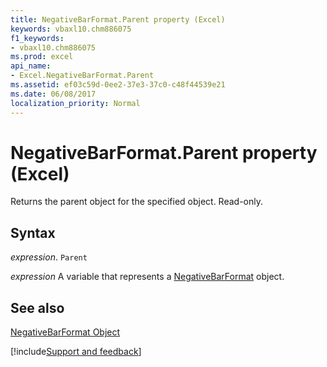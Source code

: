 ```yaml
---
title: NegativeBarFormat.Parent property (Excel)
keywords: vbaxl10.chm886075
f1_keywords:
- vbaxl10.chm886075
ms.prod: excel
api_name:
- Excel.NegativeBarFormat.Parent
ms.assetid: ef03c59d-0ee2-37e3-37c0-c48f44539e21
ms.date: 06/08/2017
localization_priority: Normal
---
```



# NegativeBarFormat.Parent property (Excel)

Returns the parent object for the specified object. Read-only.


## Syntax

_expression_. `Parent`

_expression_ A variable that represents a [NegativeBarFormat](Excel.NegativeBarFormat.md) object.


## See also


[NegativeBarFormat Object](Excel.NegativeBarFormat.md)

[!include[Support and feedback](~/includes/feedback-boilerplate.md)]